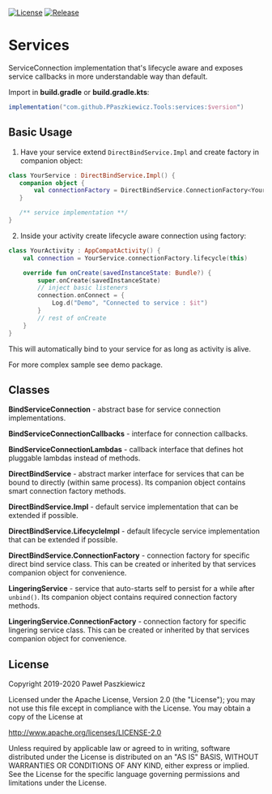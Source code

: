 [![License](https://img.shields.io/badge/License-Apache%202.0-blue.svg)](https://opensource.org/licenses/Apache-2.0)
[![Release](https://jitpack.io/v/PPaszkiewicz/Tools.svg)](https://jitpack.io/#PPaszkiewicz/Tools)

Services
=======

ServiceConnection implementation that's lifecycle aware and exposes service callbacks in more
understandable way than default.

Import in **build.gradle** or **build.gradle.kts**:
```gradle    
implementation("com.github.PPaszkiewicz.Tools:services:$version")
```

## Basic Usage
1. Have your service extend `DirectBindService.Impl` and create factory in companion object:
 ```kotlin
class YourService : DirectBindService.Impl() {
    companion object {
        val connectionFactory = DirectBindService.ConnectionFactory<YourService>()
    }

    /** service implementation **/
}
 ```
2. Inside your activity create lifecycle aware connection using factory:
```kotlin
class YourActivity : AppCompatActivity() {
    val connection = YourService.connectionFactory.lifecycle(this)

    override fun onCreate(savedInstanceState: Bundle?) {
        super.onCreate(savedInstanceState)
        // inject basic listeners
        connection.onConnect = {
            Log.d("Demo", "Connected to service : $it")
        }
        // rest of onCreate
    }
}
```
This will automatically bind to your service for as long as activity is alive.

For more complex sample see demo package.

## Classes

**BindServiceConnection** - abstract base for service connection implementations.

**BindServiceConnectionCallbacks** - interface for connection callbacks.

**BindServiceConnectionLambdas** - callback interface that defines hot pluggable lambdas instead of methods.

**DirectBindService** - abstract marker interface for services that can be bound to directly (within same process).
Its companion object contains smart connection factory methods.

**DirectBindService.Impl** - default service implementation that can be extended if possible.

**DirectBindService.LifecycleImpl** - default lifecycle service implementation that can be extended if possible.

**DirectBindService.ConnectionFactory** - connection factory for specific direct bind service class. This can be created or inherited by
that services companion object for convenience.

**LingeringService** - service that auto-starts self to persist for a while after `unbind()`.
Its companion object contains required connection factory methods.

**LingeringService.ConnectionFactory** - connection factory for specific lingering service class. This can be created or inherited by
that services companion object for convenience.

## License
Copyright 2019-2020 Paweł Paszkiewicz

Licensed under the Apache License, Version 2.0 (the "License");
you may not use this file except in compliance with the License.
You may obtain a copy of the License at

<http://www.apache.org/licenses/LICENSE-2.0>

Unless required by applicable law or agreed to in writing, software
distributed under the License is distributed on an "AS IS" BASIS,
WITHOUT WARRANTIES OR CONDITIONS OF ANY KIND, either express or implied.
See the License for the specific language governing permissions and
limitations under the License.
